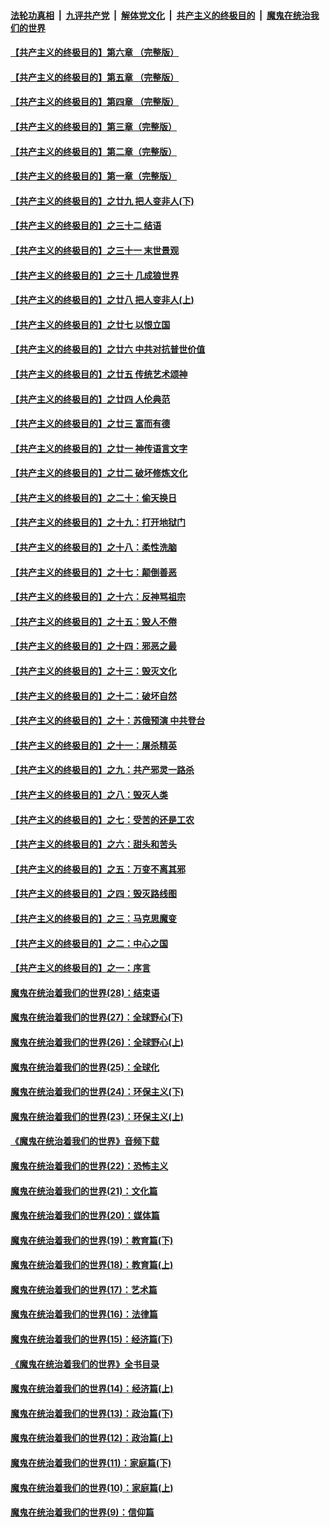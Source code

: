 ####  [法轮功真相](../../../../basic/blob/master/README.md?t=04111031) &nbsp;|&nbsp; [九评共产党](../../../../9ping.md/blob/master/README.md?t=04111031) &nbsp;|&nbsp; [解体党文化](../../../../jtdwh.md/blob/master/README.md?t=04111031)  &nbsp;|&nbsp; [共产主义的终极目的](../../../../gczydzjmd.md/blob/master/README.md?t=04111031) &nbsp;|&nbsp; [魔鬼在统治我们的世界](../../../../mgztzwmdsj.md/blob/master/README.md?t=04111031) 

#### [【共产主义的终极目的】第六章 （完整版）](../pages/nsc422/n11428913.md?t=04111031) 

#### [【共产主义的终极目的】第五章 （完整版）](../pages/nsc422/n11428912.md?t=04111031) 

#### [【共产主义的终极目的】第四章 （完整版）](../pages/nsc422/n11428907.md?t=04111031) 

#### [【共产主义的终极目的】第三章（完整版）](../pages/nsc422/n11428848.md?t=04111031) 

#### [【共产主义的终极目的】第二章（完整版）](../pages/nsc422/n11428831.md?t=04111031) 

#### [【共产主义的终极目的】第一章（完整版）](../pages/nsc422/n11417651.md?t=04111031) 

#### [【共产主义的终极目的】之廿九 把人变非人(下)](../pages/nsc422/n11344140.md?t=04111031) 

#### [【共产主义的终极目的】之三十二 结语](../pages/nsc422/n11360535.md?t=04111031) 

#### [【共产主义的终极目的】之三十一 末世景观](../pages/nsc422/n11351129.md?t=04111031) 

#### [【共产主义的终极目的】之三十 几成狼世界](../pages/nsc422/n11348280.md?t=04111031) 

#### [【共产主义的终极目的】之廿八 把人变非人(上)](../pages/nsc422/n11340492.md?t=04111031) 

#### [【共产主义的终极目的】之廿七 以恨立国](../pages/nsc422/n11336944.md?t=04111031) 

#### [【共产主义的终极目的】之廿六 中共对抗普世价值](../pages/nsc422/n11324785.md?t=04111031) 

#### [【共产主义的终极目的】之廿五 传统艺术颂神](../pages/nsc422/n11296396.md?t=04111031) 

#### [【共产主义的终极目的】之廿四 人伦典范](../pages/nsc422/n11296397.md?t=04111031) 

#### [【共产主义的终极目的】之廿三 富而有德](../pages/nsc422/n11283598.md?t=04111031) 

#### [【共产主义的终极目的】之廿一 神传语言文字](../pages/nsc422/n11263265.md?t=04111031) 

#### [【共产主义的终极目的】之廿二 破坏修炼文化](../pages/nsc422/n11245728.md?t=04111031) 

#### [【共产主义的终极目的】之二十：偷天换日](../pages/nsc422/n11238846.md?t=04111031) 

#### [【共产主义的终极目的】之十九：打开地狱门](../pages/nsc422/n11206376.md?t=04111031) 

#### [【共产主义的终极目的】之十八：柔性洗脑](../pages/nsc422/n11199994.md?t=04111031) 

#### [【共产主义的终极目的】之十七：颠倒善恶](../pages/nsc422/n11179782.md?t=04111031) 

#### [【共产主义的终极目的】之十六：反神骂祖宗](../pages/nsc422/n11166798.md?t=04111031) 

#### [【共产主义的终极目的】之十五：毁人不倦](../pages/nsc422/n11166792.md?t=04111031) 

#### [【共产主义的终极目的】之十四：邪恶之最](../pages/nsc422/n11150249.md?t=04111031) 

#### [【共产主义的终极目的】之十三：毁灭文化](../pages/nsc422/n11135227.md?t=04111031) 

#### [【共产主义的终极目的】之十二：破坏自然](../pages/nsc422/n11135214.md?t=04111031) 

#### [【共产主义的终极目的】之十：苏俄预演 中共登台](../pages/nsc422/n11118424.md?t=04111031) 

#### [【共产主义的终极目的】之十一：屠杀精英](../pages/nsc422/n11118442.md?t=04111031) 

#### [【共产主义的终极目的】之九：共产邪灵一路杀](../pages/nsc422/n11114139.md?t=04111031) 

#### [【共产主义的终极目的】之八：毁灭人类](../pages/nsc422/n11108503.md?t=04111031) 

#### [【共产主义的终极目的】之七：受苦的还是工农](../pages/nsc422/n11101809.md?t=04111031) 

#### [【共产主义的终极目的】之六：甜头和苦头](../pages/nsc422/n11096971.md?t=04111031) 

#### [【共产主义的终极目的】之五：万变不离其邪](../pages/nsc422/n11091285.md?t=04111031) 

#### [【共产主义的终极目的】之四：毁灭路线图](../pages/nsc422/n11086284.md?t=04111031) 

#### [【共产主义的终极目的】之三：马克思魔变](../pages/nsc422/n11061941.md?t=04111031) 

#### [【共产主义的终极目的】之二：中心之国](../pages/nsc422/n11047728.md?t=04111031) 

#### [【共产主义的终极目的】之一：序言](../pages/nsc422/n11086077.md?t=04111031) 

#### [魔鬼在统治着我们的世界(28)：结束语](../pages/nsc422/n10936246.md?t=04111031) 

#### [魔鬼在统治着我们的世界(27)：全球野心(下)](../pages/nsc422/n10928319.md?t=04111031) 

#### [魔鬼在统治着我们的世界(26)：全球野心(上)](../pages/nsc422/n10900318.md?t=04111031) 

#### [魔鬼在统治着我们的世界(25)：全球化](../pages/nsc422/n10788205.md?t=04111031) 

#### [魔鬼在统治着我们的世界(24)：环保主义(下)](../pages/nsc422/n10695307.md?t=04111031) 

#### [魔鬼在统治着我们的世界(23)：环保主义(上)](../pages/nsc422/n10688613.md?t=04111031) 

#### [《魔鬼在统治着我们的世界》音频下载](../pages/nsc422/n10635553.md?t=04111031) 

#### [魔鬼在统治着我们的世界(22)：恐怖主义](../pages/nsc422/n10614727.md?t=04111031) 

#### [魔鬼在统治着我们的世界(21)：文化篇](../pages/nsc422/n10597706.md?t=04111031) 

#### [魔鬼在统治着我们的世界(20)：媒体篇](../pages/nsc422/n10586579.md?t=04111031) 

#### [魔鬼在统治着我们的世界(19)：教育篇(下)](../pages/nsc422/n10564808.md?t=04111031) 

#### [魔鬼在统治着我们的世界(18)：教育篇(上)](../pages/nsc422/n10526970.md?t=04111031) 

#### [魔鬼在统治着我们的世界(17)：艺术篇](../pages/nsc422/n10499093.md?t=04111031) 

#### [魔鬼在统治着我们的世界(16)：法律篇](../pages/nsc422/n10485969.md?t=04111031) 

#### [魔鬼在统治着我们的世界(15)：经济篇(下)](../pages/nsc422/n10469975.md?t=04111031) 

#### [《魔鬼在统治着我们的世界》全书目录](../pages/nsc422/n10464261.md?t=04111031) 

#### [魔鬼在统治着我们的世界(14)：经济篇(上)](../pages/nsc422/n10457370.md?t=04111031) 

#### [魔鬼在统治着我们的世界(13)：政治篇(下)](../pages/nsc422/n10448270.md?t=04111031) 

#### [魔鬼在统治着我们的世界(12)：政治篇(上)](../pages/nsc422/n10444576.md?t=04111031) 

#### [魔鬼在统治着我们的世界(11)：家庭篇(下)](../pages/nsc422/n10440961.md?t=04111031) 

#### [魔鬼在统治着我们的世界(10)：家庭篇(上)](../pages/nsc422/n10435448.md?t=04111031) 

#### [魔鬼在统治着我们的世界(9)：信仰篇](../pages/nsc422/n10432159.md?t=04111031) 

